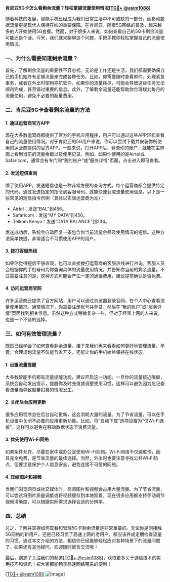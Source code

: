 **肯尼亚5G卡怎么看剩余流量？轻松掌握流量使用情况[[TG💪+ @esim1088](https://t.me/s/esim1088)]**

随着科技的发展，智能手机已经成为我们日常生活中不可或缺的一部分，而移动数据流量更是现代人保持在线的重要保障。在肯尼亚，随着5G网络的普及，越来越多的人开始使用5G套餐。然而，对于很多人来说，如何查看自己的5G卡剩余流量可能还是个谜。今天，我们就来聊聊这个问题，手把手教你轻松掌握自己的流量使用情况。

### 一、为什么需要知道剩余流量？

首先，了解剩余流量的重要性不容忽视。无论是工作还是生活，我们都需要确保自己的手机始终有足够流量来完成各种任务。比如，你需要随时查看邮件、处理紧急事务，或者在外出时使用导航软件。如果你的流量耗尽，可能会导致这些任务无法顺利完成，甚至错过重要的信息。此外，了解剩余流量还能帮助你合理规划每月的流量使用，避免不必要的超量费用。

### 二、肯尼亚5G卡查看剩余流量的方法

#### 1. **通过运营商官方APP**

现在大多数运营商都提供了官方的手机应用程序，用户可以通过这些APP轻松查看自己的流量使用情况。对于肯尼亚的5G用户来说，你可以尝试下载并安装你所使用的运营商提供的官方APP。一般来说，打开APP后，登录你的账户，就能在主界面上看到当前的流量余额以及使用记录。例如，如果你使用的是Airtel或Safaricom，通常会有专门的“我的账户”或“服务详情”页面，点击进入即可查看。

#### 2. **发送短信查询**

除了使用APP，发送短信也是一种非常方便的查询方式。每个运营商都会提供特定的代码，通过发送指定的指令到客服号码，就能快速获取流量使用信息。以下是一些常见的短信指令示例（具体以实际运营商为准）：

- Airtel：发送“BAL”到456。
- Safaricom：发送“MY DATA”到456。
- Telkom Kenya：发送“DATA BALANCE”到234。

发送成功后，系统会自动回复一条包含你当前流量余额及使用情况的短信。这种方法简单快捷，非常适合不习惯使用APP的用户。

#### 3. **拨打客服热线**

如果你觉得短信不够直观，也可以直接拨打运营商的客服热线进行咨询。客服人员会根据你的手机号码为你查询具体的流量使用情况，并告知你当前的剩余流量。不过需要注意的是，这种方式可能会产生一定的通话费用，建议提前确认是否免费。

#### 4. **访问运营商官网**

许多运营商还提供了官方网站，用户可以通过浏览器登录官网，在个人中心查看流量使用情况。通常情况下，你需要注册账号并登录，然后在“我的账户”或“服务详情”页面找到相关信息。虽然这种方式稍微复杂一些，但对于经常上网的人来说，也是一个不错的选择。

### 三、如何有效管理流量？

既然已经学会了如何查看剩余流量，接下来我们再来看看如何更好地管理流量。毕竟，合理规划流量不仅能节省开支，还能让你的手机始终保持在线状态。

#### 1. **设置流量提醒**

大多数智能手机都有流量提醒功能，建议开启这一功能。一旦你的流量接近限额，系统会自动发出提示，提醒你及时充值或调整使用习惯。这样可以避免因为忘记查看流量而导致超量扣费的情况发生。

#### 2. **关闭后台应用更新**

很多应用程序会在后台自动更新，这会消耗大量的流量。为了节省流量，可以在手机设置中关闭不必要的应用更新功能。比如，将“自动下载”选项设置为“仅Wi-Fi连接”，这样可以避免在移动数据状态下浪费流量。

#### 3. **优先使用Wi-Fi网络**

如果条件允许，尽量在家中或办公室使用Wi-Fi网络。Wi-Fi网络不仅速度快，而且完全免费，是节省流量的最佳选择。当然，外出时也要注意寻找公共Wi-Fi热点，但要注意保护个人信息安全，避免连接不可信的网络。

#### 4. **压缩图片和视频**

当我们浏览网页或社交媒体时，高清图片和视频会占用大量流量。为了节省流量，可以尝试将图片质量调低或将视频缓存到本地观看。现在很多应用都支持手动调节视频清晰度，可以根据实际需求选择合适的分辨率。

### 四、总结

总之，了解并掌握如何查看和管理5G卡剩余流量是非常重要的。无论你是刚接触5G网络的新用户，还是已经习惯了高速上网的老用户，都应该养成定期检查流量的习惯。通过本文介绍的方法，相信你已经能够轻松应对各种场景下的流量问题了。如果还有其他疑问，欢迎随时留言交流哦！

最后，别忘了关注我们的频道[[TG💪+ @esim1088](https://t.me/s/esim1088)]，获取更多关于通信技术的实用技巧和资讯！祝大家都能畅享高速网络带来的便利！

[[TG💪+ @esim1088](https://t.me/s/esim1088) ![Image](https://i.postimg.cc/4NQfJmqS/Snipaste-2025-05-13-00-14-12.png)]